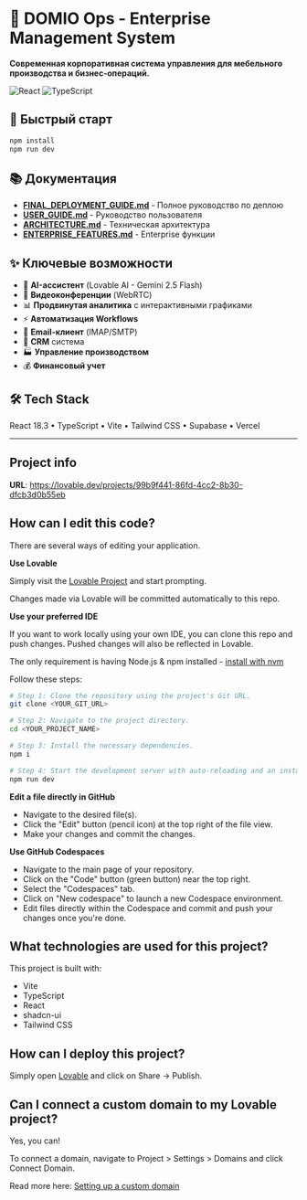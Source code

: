 # 🏢 DOMIO Ops - Enterprise Management System

**Современная корпоративная система управления для мебельного производства и бизнес-операций.**

![React](https://img.shields.io/badge/react-18.3+-61DAFB.svg)
![TypeScript](https://img.shields.io/badge/typescript-5.0+-3178C6.svg)

## 🚀 Быстрый старт

```bash
npm install
npm run dev
```

## 📚 Документация

- **[FINAL_DEPLOYMENT_GUIDE.md](./FINAL_DEPLOYMENT_GUIDE.md)** - Полное руководство по деплою
- **[USER_GUIDE.md](./USER_GUIDE.md)** - Руководство пользователя
- **[ARCHITECTURE.md](./ARCHITECTURE.md)** - Техническая архитектура
- **[ENTERPRISE_FEATURES.md](./ENTERPRISE_FEATURES.md)** - Enterprise функции

## ✨ Ключевые возможности

- 🤖 **AI-ассистент** (Lovable AI - Gemini 2.5 Flash)
- 🎥 **Видеоконференции** (WebRTC)
- 📊 **Продвинутая аналитика** с интерактивными графиками
- ⚡ **Автоматизация Workflows**
- 📧 **Email-клиент** (IMAP/SMTP)
- 💼 **CRM** система
- 🏭 **Управление производством**
- 💰 **Финансовый учет**

## 🛠️ Tech Stack

React 18.3 • TypeScript • Vite • Tailwind CSS • Supabase • Vercel

---

## Project info

**URL**: https://lovable.dev/projects/99b9f441-86fd-4cc2-8b30-dfcb3d0b55eb

## How can I edit this code?

There are several ways of editing your application.

**Use Lovable**

Simply visit the [Lovable Project](https://lovable.dev/projects/99b9f441-86fd-4cc2-8b30-dfcb3d0b55eb) and start prompting.

Changes made via Lovable will be committed automatically to this repo.

**Use your preferred IDE**

If you want to work locally using your own IDE, you can clone this repo and push changes. Pushed changes will also be reflected in Lovable.

The only requirement is having Node.js & npm installed - [install with nvm](https://github.com/nvm-sh/nvm#installing-and-updating)

Follow these steps:

```sh
# Step 1: Clone the repository using the project's Git URL.
git clone <YOUR_GIT_URL>

# Step 2: Navigate to the project directory.
cd <YOUR_PROJECT_NAME>

# Step 3: Install the necessary dependencies.
npm i

# Step 4: Start the development server with auto-reloading and an instant preview.
npm run dev
```

**Edit a file directly in GitHub**

- Navigate to the desired file(s).
- Click the "Edit" button (pencil icon) at the top right of the file view.
- Make your changes and commit the changes.

**Use GitHub Codespaces**

- Navigate to the main page of your repository.
- Click on the "Code" button (green button) near the top right.
- Select the "Codespaces" tab.
- Click on "New codespace" to launch a new Codespace environment.
- Edit files directly within the Codespace and commit and push your changes once you're done.

## What technologies are used for this project?

This project is built with:

- Vite
- TypeScript
- React
- shadcn-ui
- Tailwind CSS

## How can I deploy this project?

Simply open [Lovable](https://lovable.dev/projects/99b9f441-86fd-4cc2-8b30-dfcb3d0b55eb) and click on Share -> Publish.

## Can I connect a custom domain to my Lovable project?

Yes, you can!

To connect a domain, navigate to Project > Settings > Domains and click Connect Domain.

Read more here: [Setting up a custom domain](https://docs.lovable.dev/features/custom-domain#custom-domain)
